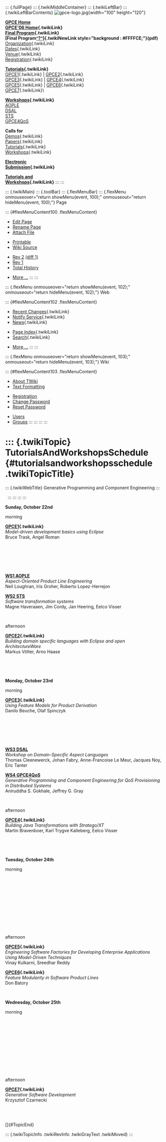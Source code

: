 ::: {.fullPage}
::: {.twikiMiddleContainer}
::: {.twikiLeftBar}
::: {.twikiLeftBarContents}
![gpce-logo.jpg](../pub/GPCE06/WebLeftBar/gpce-logo.jpg){width="100"
height="120"}

**[GPCE Home](http://www.gpce.org/)**\
**[GPCE\'06 Home](WebHome){.twikiLink}**\
**[Final Program](ConferenceProgram){.twikiLink}**\
**[Final
Program[^?^](http://www.program-transformation.org/edit/GPCE06/PubGPCE06WebHomeGpceProgrampdf?topicparent=GPCE06.TutorialsAndWorkshopsSchedule)]{.twikiNewLink
style="background : #FFFFCE;"}(pdf)**\
[Organization](ConferenceOrganization){.twikiLink}\
[Dates](ImportantDates){.twikiLink}\
[Venue](ConferenceVenue){.twikiLink}\
[Registration](ConferenceRegistration){.twikiLink}

**[Tutorials](GpceTutorials){.twikiLink}**\
[GPCE1](TutorialGPCE1){.twikiLink} \|
[GPCE2](TutorialGPCE2){.twikiLink}\
[GPCE3](TutorialGPCE3){.twikiLink} \|
[GPCE4](TutorialGPCE4){.twikiLink}\
[GPCE5](TutorialGPCE5){.twikiLink} \|
[GPCE6](TutorialGPCE6){.twikiLink}\
[GPCE7](TutorialGPCE7){.twikiLink}\

**[Workshops](GpceWorkshops){.twikiLink}**\
[AOPLE](http://www.softeng.ox.ac.uk/aople/)\
[DSAL](http://dsal06.dcc.uchile.cl/)\
[STS](http://www.program-transformation.org/Sts/STS06)\
[GPCE4QoS](http://www.cis.uab.edu/gpce-qos/)

**Calls for**\
[Demos](CallForDemonstrations){.twikiLink}\
[Papers](CallForPapers){.twikiLink}\
[Tutorials](CallForTutorials){.twikiLink}\
[Workshops](CallForWorkshops){.twikiLink}

**[Electronic\
Submission](ElectronicSubmission){.twikiLink}**

**[Tutorials and\
Workshops](TutorialsAndWorkshops){.twikiLink}**
:::
:::

::: {.twikiMain}
::: {.toolBar}
::: {.flexMenuBar}
::: {.flexMenu onmouseover="return showMenu(event, 100);" onmouseout="return hideMenu(event, 100);"}
Page

::: {#flexMenuContent100 .flexMenuContent}
-   [Edit
    Page](http://www.program-transformation.org/edit/GPCE06/TutorialsAndWorkshopsSchedule?t=1536827520)
-   [Rename
    Page](http://www.program-transformation.org/rename/GPCE06/TutorialsAndWorkshopsSchedule)
-   [Attach
    File](http://www.program-transformation.org/attach/GPCE06/TutorialsAndWorkshopsSchedule)

<!-- -->

-   [Printable](http://www.program-transformation.org/view/GPCE06/TutorialsAndWorkshopsSchedule?skin=print.pattern)
-   [Wiki
    Source](http://www.program-transformation.org/view/GPCE06/TutorialsAndWorkshopsSchedule?skin=text&raw=on&contenttype=text/plain)

<!-- -->

-   [Rev
    2](http://www.program-transformation.org/view/GPCE06/TutorialsAndWorkshopsSchedule?rev=1.2)
    [(diff 1)](http://www.program-transformation.org/rdiff/GPCE06/TutorialsAndWorkshopsSchedule?rev1=1.2&rev2=1.1)
-   [Rev
    1](http://www.program-transformation.org/view/GPCE06/TutorialsAndWorkshopsSchedule?rev=1.1)
-   [Total
    History](http://www.program-transformation.org/rdiff/GPCE06/TutorialsAndWorkshopsSchedule)

<!-- -->

-   [More
    \...](http://www.program-transformation.org/oops/GPCE06/TutorialsAndWorkshopsSchedule?template=oopsmore&param1=1.2&param2=1.2)
:::
:::

::: {.flexMenu onmouseover="return showMenu(event, 102);" onmouseout="return hideMenu(event, 102);"}
Web

::: {#flexMenuContent102 .flexMenuContent}
-   [Recent
    Changes](http://www.program-transformation.org/GPCE06/WebChanges){.twikiLink}
-   [Notify Service](WebNotify){.twikiLink}
-   [News](WebNews){.twikiLink}

<!-- -->

-   [Page
    Index](http://www.program-transformation.org/GPCE06/WebIndex){.twikiLink}
-   [Search](WebSearch){.twikiLink}

<!-- -->

-   [More
    \...](http://www.program-transformation.org/oops/GPCE06/TutorialsAndWorkshopsSchedule?template=oopsmore&param1=1.2&param2=1.2)
:::
:::

::: {.flexMenu onmouseover="return showMenu(event, 103);" onmouseout="return hideMenu(event, 103);"}
Wiki

::: {#flexMenuContent103 .flexMenuContent}
-   [About
    TWiki](http://www.program-transformation.org/view/TWiki/WebHome)
-   [Text
    Formatting](http://www.program-transformation.org/view/TWiki/TextFormattingRules)

<!-- -->

-   [Registration](http://www.program-transformation.org/view/TWiki/TWikiRegistration)
-   [Change
    Password](http://www.program-transformation.org/view/TWiki/ChangePassword)
-   [Reset
    Password](http://www.program-transformation.org/view/TWiki/ResetPassword)

<!-- -->

-   [Users](http://www.program-transformation.org/view/Main/TWikiUsers)
-   [Groups](http://www.program-transformation.org/view/Main/TWikiGroups)
:::
:::
:::
:::

::: {.twikiTopic}
TutorialsAndWorkshopsSchedule {#tutorialsandworkshopsschedule .twikiTopicTitle}
=============================

::: {.twikiWebTitle}
Generative Programming and Component Engineering
:::

 
:::
:::
:::
:::

**Sunday, October 22nd**

morning

**[GPCE1](TutorialGPCE1){.twikiLink}**\
*Model-driven development basics using Eclipse*\
Bruce Trask, Angel Roman

 

 

 

**[WS1 AOPLE](http://www.softeng.ox.ac.uk/aople/)**\
*Aspect-Oriented Product Line Engineering*\
Neil Loughran, Iris Groher, Roberto Lopez-Herrejon

**[WS2 STS](http://www.program-transformation.org/Sts/STS06)**\
*Software transformation systems*\
Magne Haveraaen, Jim Cordy, Jan Heering, Eelco Visser

 

afternoon

**[GPCE2](TutorialGPCE2){.twikiLink}**\
*Building domain specific languages with Eclipse and open
ArchitectureWare*\
Markus Völter, Arno Haase

 

 

**Monday, October 23rd**

morning

**[GPCE3](TutorialGPCE3){.twikiLink}**\
*Using Feature Models for Product Derivation*\
Danilo Beuche, Olaf Spinczyk

 

 

 

**[WS3 DSAL](http://dsal06.dcc.uchile.cl/)**\
*Workshop on Domain-Specific Aspect Languages*\
Thomas Cleenewerck, Johan Fabry, Anne-Francoise Le Meur, Jacques Noy,
Eric Tanter

**[WS4 GPCE4QoS](http://www.cis.uab.edu/gpce-qos/)**\
*Generative Programming and Component Engineering for QoS Provisioning
in Distributed Systems*\
Aniruddha S. Gokhale, Jeffrey G. Gray

 

afternoon

**[GPCE4](TutorialGPCE4){.twikiLink}**\
*Building Java Transformations with Stratego/XT*\
Martin Bravenboer, Karl Trygve Kalleberg, Eelco Visser

 

 

**Tuesday, October 24th**

morning

 

 

 

 

 

 

afternoon

**[GPCE5](TutorialGPCE5){.twikiLink}**\
*Engineering Software Factories for Developing Enterprise Applications
Using Model-Driven Techniques*\
Vinay Kulkarni, Sreedhar Reddy

**[GPCE6](TutorialGPCE6){.twikiLink}**\
*Feature Modularity in Software Product Lines*\
Don Batory

 

**Wednesday, October 25th**

morning

 

 

 

 

 

 

afternoon

**[GPCE7](TutorialGPCE7){.twikiLink}**\
*Generative Software Development*\
Krzysztof Czarnecki

 

\
[]{#TopicEnd}

::: {.twikiTopicInfo .twikiRevInfo .twikiGrayText .twikiMoved}
:::
